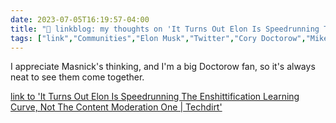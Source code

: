 ---date: 2023-07-05T16:19:57-04:00title: "🔗 linkblog: my thoughts on 'It Turns Out Elon Is Speedrunning The Enshittification Learning Curve, Not The Content Moderation One | Techdirt'"tags: ["link","Communities","Elon Musk","Twitter","Cory Doctorow","Mike Masnick"]---I appreciate Masnick's thinking, and I'm a big Doctorow fan, so it's always neat to see them come together.   [link to 'It Turns Out Elon Is Speedrunning The Enshittification Learning Curve, Not The Content Moderation One | Techdirt'](https://www.techdirt.com/2023/07/05/it-turns-out-elon-is-speedrunning-the-enshittification-learning-curve-not-the-content-moderation-one/)